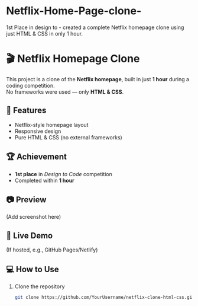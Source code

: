 # Netflix-Home-Page-clone-
1st Place in design to - created a complete Netflix homepage clone using just HTML &amp; CSS in only 1 hour.

# 🎬 Netflix Homepage Clone

This project is a clone of the **Netflix homepage**, built in just **1 hour** during a coding competition.  
No frameworks were used — only **HTML & CSS**.

## 🚀 Features
- Netflix-style homepage layout
- Responsive design
- Pure HTML & CSS (no external frameworks)

## 🏆 Achievement
- **1st place** in *Design to Code* competition  
- Completed within **1 hour**

## 📷 Preview
(Add screenshot here)

## 🔗 Live Demo
(If hosted, e.g., GitHub Pages/Netlify)

## 💻 How to Use
1. Clone the repository  
   ```bash
   git clone https://github.com/YourUsername/netflix-clone-html-css.git
